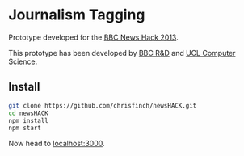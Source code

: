 # Journalism Tagging

Prototype developed for the [BBC News Hack 2013](http://newshack.co.uk/).

This prototype has been developed by [BBC R&D](http://bbc.co.uk/rd) and [UCL Computer Science](http://www.cs.ucl.ac.uk/).

## Install

```bash
git clone https://github.com/chrisfinch/newsHACK.git
cd newsHACK
npm install
npm start
```

Now head to [localhost:3000](http://localhost:3000).
